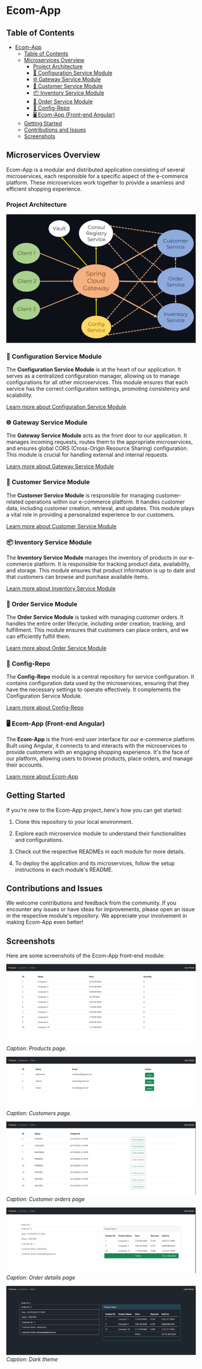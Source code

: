 # Ecom-App

## Table of Contents


- [Ecom-App](#ecom-app)
  - [Table of Contents](#table-of-contents)
  - [Microservices Overview](#microservices-overview)
    - [Project Architecture](#project-architecture)
    - [🔌 Configuration Service Module](#-configuration-service-module)
    - [🌐 Gateway Service Module](#-gateway-service-module)
    - [👥 Customer Service Module](#-customer-service-module)
    - [📦 Inventory Service Module](#-inventory-service-module)
    - [🛒 Order Service Module](#-order-service-module)
    - [📁 Config-Repo](#-config-repo)
    - [🖥️ Ecom-App (Front-end Angular)](#️-ecom-app-front-end-angular)
  - [Getting Started](#getting-started)
  - [Contributions and Issues](#contributions-and-issues)
  - [Screenshots](#screenshots)

## Microservices Overview

Ecom-App is a modular and distributed application consisting of several microservices, each responsible for a specific aspect of the e-commerce platform. These microservices work together to provide a seamless and efficient shopping experience.

### Project Architecture
![Architecture](assets/architecture.png)

### 🔌 Configuration Service Module

The **Configuration Service Module** is at the heart of our application. It serves as a centralized configuration manager, allowing us to manage configurations for all other microservices. This module ensures that each service has the correct configuration settings, promoting consistency and scalability.

[Learn more about Configuration Service Module](./config-service-module)

### 🌐 Gateway Service Module

The **Gateway Service Module** acts as the front door to our application. It manages incoming requests, routes them to the appropriate microservices, and ensures global CORS (Cross-Origin Resource Sharing) configuration. This module is crucial for handling external and internal requests.

[Learn more about Gateway Service Module](./gateway-service-module)

### 👥 Customer Service Module

The **Customer Service Module** is responsible for managing customer-related operations within our e-commerce platform. It handles customer data, including customer creation, retrieval, and updates. This module plays a vital role in providing a personalized experience to our customers.

[Learn more about Customer Service Module](./customer-service-module)

### 📦 Inventory Service Module

The **Inventory Service Module** manages the inventory of products in our e-commerce platform. It is responsible for tracking product data, availability, and storage. This module ensures that product information is up to date and that customers can browse and purchase available items.

[Learn more about Inventory Service Module](./inventory-service-module)

### 🛒 Order Service Module

The **Order Service Module** is tasked with managing customer orders. It handles the entire order lifecycle, including order creation, tracking, and fulfillment. This module ensures that customers can place orders, and we can efficiently fulfill them.

[Learn more about Order Service Module](./order-service-module)

### 📁 Config-Repo

The **Config-Repo** module is a central repository for service configuration. It contains configuration data used by the microservices, ensuring that they have the necessary settings to operate effectively. It complements the Configuration Service Module.

[Learn more about Config-Repo](./config-repo-module)

### 🖥️ Ecom-App (Front-end Angular)

The **Ecom-App** is the front-end user interface for our e-commerce platform. Built using Angular, it connects to and interacts with the microservices to provide customers with an engaging shopping experience. It's the face of our platform, allowing users to browse products, place orders, and manage their accounts.

[Learn more about Ecom-App](./front-end-module)

## Getting Started

If you're new to the Ecom-App project, here's how you can get started:

1. Clone this repository to your local environment.

2. Explore each microservice module to understand their functionalities and configurations.

3. Check out the respective READMEs in each module for more details.

4. To deploy the application and its microservices, follow the setup instructions in each module's README.

## Contributions and Issues

We welcome contributions and feedback from the community. If you encounter any issues or have ideas for improvements, please open an issue in the respective module's repository. We appreciate your involvement in making Ecom-App even better!

## Screenshots

Here are some screenshots of the Ecom-App front-end module:

![Ecom-App Screenshot 1](/assets/screenshot1.png)
*Caption: Products page.*

![Ecom-App Screenshot 2](/assets/screenshot2.png)
*Caption: Customers page.*

![Ecom-App Screenshot 3](/assets/screenshot3.png)
*Caption: Customer orders page*

![Ecom-App Screenshot 4](/assets/screenshot4.png)
*Caption: Order details page*

![Ecom-App Screenshot 5](/assets/screenshot5.png)
*Caption: Dark theme*


